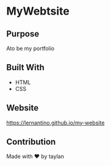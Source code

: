 # MyWebtsite

## Purpose
Ato be my portfolio

## Built With
* HTML
* CSS

## Website
https://lernantino.github.io/my-website

## Contribution
Made with ❤️ by taylan 